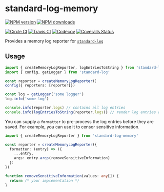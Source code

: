 # standard-log-memory

[![NPM version][npm-image]][npm-url]
[![NPM downloads][downloads-image]][downloads-url]

[![Circle CI][circleci-image]][circleci-url]
[![Travis CI][travis-image]][travis-url]
[![Codecov][codecov-image]][codecov-url]
[![Coveralls Status][coveralls-image]][coveralls-url]

Provides a memory log reporter for [`standard-log`](https://github.com/unional/standard-log)

## Usage

```ts
import { createMemoryLogReporter, logEntriesToString } from 'standard-log-memory'
import { config, getLogger } from 'standard-log'

const reporter = createMemoryLogReporter()
config({ reporters: [reporter]})

const log = getLogger('some logger')
log.info('some log')

console.info(reporter.logs) // contains all log entries
console.info(logEntriesToString(reporter.logs)) // render log entries as string using `plainLogFormatter`
```

You can supply a `formatter` to pre-process the log entries before they are saved.
For example, you can use it to censor sensitive information.

```ts
import { createMemoryLogReporter } from 'standard-log-memory'

const reporter = createMemoryLogReporter({
  formatter: (entry) => ({
    ...entry,
    args: entry.args(removeSensitiveInformation)
  })
})

function removeSensitiveInformation(values: any[]) {
  return /* your implementation */
}
```

[circleci-image]: https://circleci.com/gh/unional/standard-log/tree/master.svg?style=shield
[circleci-url]: https://circleci.com/gh/unional/standard-log/tree/master
[codecov-image]: https://codecov.io/gh/unional/standard-log/branch/master/graph/badge.svg
[codecov-url]: https://codecov.io/gh/unional/standard-log
[coveralls-image]: https://coveralls.io/repos/github/unional/standard-log/badge.svg
[coveralls-url]: https://coveralls.io/github/unional/standard-log
[downloads-image]: https://img.shields.io/npm/dm/standard-log-memory.svg?style=flat
[downloads-url]: https://npmjs.org/package/standard-log-memory
[npm-image]: https://img.shields.io/npm/v/standard-log-memory.svg?style=flat
[npm-url]: https://www.npmjs.com/package/standard-log-memory
[travis-image]: https://travis-ci.com/unional/standard-log.svg?branch=master
[travis-url]: https://travis-ci.com/unional/standard-log?branch=master
